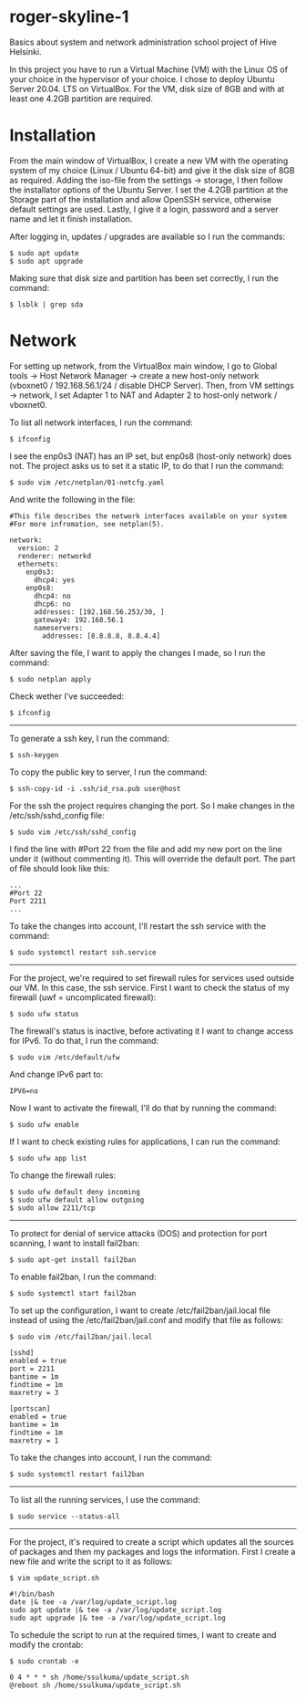# roger-skyline-1
Basics about system and network administration school project of Hive Helsinki. 

In this project you have to run a Virtual Machine (VM) with the Linux OS of your choice in the hypervisor of your choice. I chose to deploy Ubuntu Server 20.04. LTS on VirtualBox. For the VM, disk size of 8GB and with at least one 4.2GB partition are required.

# Installation
From the main window of VirtualBox, I create a new VM with the operating system of my choice (Linux / Ubuntu 64-bit) and give it the disk size of 8GB as required. Adding the iso-file from the settings -> storage, I then follow the installator options of the Ubuntu Server. I set the 4.2GB partition at the Storage part of the installation and allow OpenSSH service, otherwise default settings are used. Lastly, I give it a login, password and a server name and let it finish installation.

After logging in, updates / upgrades are available so I run the commands:
```
$ sudo apt update
$ sudo apt upgrade
```

Making sure that disk size and partition has been set correctly, I run the command:
```
$ lsblk | grep sda
```

# Network
For setting up network, from the VirtualBox main window, I go to Global tools -> Host Network Manager -> create a new host-only network (vboxnet0 / 192.168.56.1/24 / disable DHCP Server). Then, from VM settings -> network, I set Adapter 1 to NAT and Adapter 2 to host-only network / vboxnet0.

To list all network interfaces, I run the command:
```
$ ifconfig
```

I see the enp0s3 (NAT) has an IP set, but enp0s8 (host-only network) does not. The project asks us to set it a static IP, to do that I run the command:
```
$ sudo vim /etc/netplan/01-netcfg.yaml
```

And write the following in the file:
```
#This file describes the network interfaces available on your system
#For more infromation, see netplan(5).

network:
  version: 2
  renderer: networkd
  ethernets:
    enp0s3:
      dhcp4: yes
    enp0s8:
      dhcp4: no
      dhcp6: no
      addresses: [192.168.56.253/30, ]
      gateway4: 192.168.56.1
      nameservers:
        addresses: [8.8.8.8, 8.8.4.4]
```        
After saving the file, I want to apply the changes I made, so I run the command:
```
$ sudo netplan apply
```

Check wether I've succeeded:
```
$ ifconfig
```
______________________________________

To generate a ssh key, I run the command:
```
$ ssh-keygen
```

To copy the public key to server, I run the command:
```
$ ssh-copy-id -i .ssh/id_rsa.pub user@host
```

For the ssh the project requires changing the port. So I make changes in the /etc/ssh/sshd_config file:
```
$ sudo vim /etc/ssh/sshd_config
```
I find the line with #Port 22 from the file and add my new port on the line under it (without commenting it). This will override the default port. The part of file should look like this:
```
...
#Port 22
Port 2211
...
```

To take the changes into account, I'll restart the ssh service with the command:
```
$ sudo systemctl restart ssh.service
```
______________________________________

For the project, we're required to set firewall rules for services used outside our VM. In this case, the ssh service. First I want to check the status of my firewall (uwf = uncomplicated firewall):
```
$ sudo ufw status
```
The firewall's status is inactive, before activating it I want to change access for IPv6. To do that, I run the command:
```
$ sudo vim /etc/default/ufw
```
And change IPv6 part to:
```
IPV6=no
```
Now I want to activate the firewall, I'll do that by running the command:
```
$ sudo ufw enable
```
If I want to check existing rules for applications, I can run the command:
```
$ sudo ufw app list
```
To change the firewall rules:
```
$ sudo ufw default deny incoming
$ sudo ufw default allow outgoing
$ sudo allow 2211/tcp
```
______________________________________

To protect for denial of service attacks (DOS) and protection for port scanning, I want to install fail2ban:
```
$ sudo apt-get install fail2ban
```
To enable fail2ban, I run the command:
```
$ sudo systemctl start fail2ban
```
To set up the configuration, I want to create /etc/fail2ban/jail.local file instead of using the /etc/fail2ban/jail.conf and modify that file as follows:
```
$ sudo vim /etc/fail2ban/jail.local
```
```
[sshd]
enabled = true
port = 2211
bantime = 1m
findtime = 1m
maxretry = 3

[portscan]
enabled = true
bantime = 1m
findtime = 1m
maxretry = 1
```
To take the changes into account, I run the command:
```
$ sudo systemctl restart fail2ban
```
______________________________________

To list all the running services, I use the command:
```
$ sudo service --status-all
```
______________________________________

For the project, it's required to create a script which updates all the sources of packages and then my packages and logs the information. First I create a new file and write the script to it as follows:
```
$ vim update_script.sh
```
```
#!/bin/bash
date |& tee -a /var/log/update_script.log
sudo apt update |& tee -a /var/log/update_script.log
sudo apt upgrade |& tee -a /var/log/update_script.log
```
To schedule the script to run at the required times, I want to create and modify the crontab:
```
$ sudo crontab -e
```
```
0 4 * * * sh /home/ssulkuma/update_script.sh
@reboot sh /home/ssulkuma/update_script.sh
```
